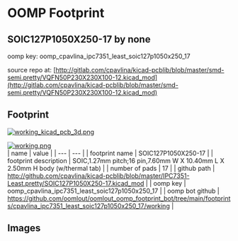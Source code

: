# OOMP Footprint  
## SOIC127P1050X250-17  by none  
  
oomp key: oomp_cpavlina_ipc7351_least_soic127p1050x250_17  
  
source repo at: [http://gitlab.com/cpavlina/kicad-pcblib/blob/master/smd-semi.pretty/VQFN50P230X230X100-12.kicad_mod](http://gitlab.com/cpavlina/kicad-pcblib/blob/master/smd-semi.pretty/VQFN50P230X230X100-12.kicad_mod)  
## Footprint  
  
[![working_kicad_pcb_3d.png](working_kicad_pcb_3d_600.png)](working_kicad_pcb_3d.png)  
  
[![working.png](working_600.png)](working.png)  
| name | value | 
| --- | --- | 
| footprint name | SOIC127P1050X250-17 | 
| footprint description | SOIC,1.27mm pitch;16 pin,7.60mm W X 10.40mm L X 2.50mm H body (w/thermal tab) | 
| number of pads | 17 | 
| github path | http://github.com/cpavlina/kicad-pcblib/blob/master/IPC7351-Least.pretty/SOIC127P1050X250-17.kicad_mod | 
| oomp key | oomp_cpavlina_ipc7351_least_soic127p1050x250_17 | 
| oomp bot github | https://github.com/oomlout/oomlout_oomp_footprint_bot/tree/main/footprints/cpavlina_ipc7351_least_soic127p1050x250_17/working | 
## Images  
